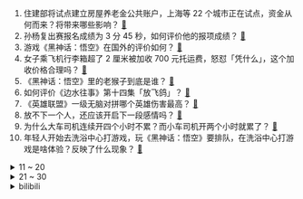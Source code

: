 1. 住建部将试点建立房屋养老金公共账户，上海等 22 个城市正在试点，资金从何而来？将带来哪些影响？ [:link:](https://www.zhihu.com/question/665166482)
2. 孙杨复出赛报名成绩为 3 分 45 秒，如何评价他的报项成绩？ [:link:](https://www.zhihu.com/question/665174718)
3. 游戏《黑神话：悟空》在国外的评价如何？ [:link:](https://www.zhihu.com/question/658723687)
4. 女子乘飞机行李箱超了 2 厘米被加收 700 元托运费，怒怼「凭什么」，这个加收价格合理吗？ [:link:](https://www.zhihu.com/question/665072860)
5. 《黑神话：悟空》里的老猴子到底是谁？ [:link:](https://www.zhihu.com/question/665053539)
6. 如何评价《边水往事》第十四集「放飞鸽」？ [:link:](https://www.zhihu.com/question/665161230)
7. 《英雄联盟》一级无脑对拼哪个英雄伤害最高？ [:link:](https://www.zhihu.com/question/394628488)
8. 放不下一个人，还应该开启下一段感情吗？ [:link:](https://www.zhihu.com/question/664659082)
9. 为什么大车司机连续开四个小时不累？而小车司机开两个小时就累了？ [:link:](https://www.zhihu.com/question/663522207)
10. 年轻人开始去洗浴中心打游戏，玩《黑神话：悟空》要排队，在洗浴中心打游戏是啥体验？反映了什么现象？ [:link:](https://www.zhihu.com/question/665167537)
<details>
<summary>11 ~ 20</summary>

11. 剃须刀有没有必要买贵的？ [:link:](https://www.zhihu.com/question/311499768)
12. 赵国该不该接受上党郡？ [:link:](https://www.zhihu.com/question/648371055)
13. 为什么山东临沂能有1000多万常住人口？ [:link:](https://www.zhihu.com/question/662086486)
14. 如何看待比亚迪郑州工厂再招一万人？ [:link:](https://www.zhihu.com/question/665042738)
15. 如何看待最近很火的「汽车压面包」行为？ [:link:](https://www.zhihu.com/question/664881546)
16. 曝 CBA 重磅三方交易：郭艾伦加盟广州龙狮，王岚钦租借辽宁，哪些信息值得关注？ [:link:](https://www.zhihu.com/question/665192911)
17. 为什么比起汤姆吃了杰瑞，更多人希望灰太狼吃了喜羊羊？ [:link:](https://www.zhihu.com/question/63416110)
18. 如何看待近年日本GDP总量被德国超越，人均GDP被韩国超越？ [:link:](https://www.zhihu.com/question/661187032)
19. 樊振东退出 ​​WTT 北京大满贯，退出原因有哪些？ [:link:](https://www.zhihu.com/question/665200506)
20. 《黑神话：悟空》太火了，想尝试一下；可以玩的电脑最低配置是什么？ [:link:](https://www.zhihu.com/question/664876926)
</details>
<details>
<summary>21 ~ 30</summary>

21. 如何评价《黑神话：悟空》第三章浮屠界「逢魔时刻」设计？ [:link:](https://www.zhihu.com/question/664969534)
22. 你赞同上班是为了挣工资吗？ [:link:](https://www.zhihu.com/question/665157440)
23. 谁才是《边水往事》里演技最靓的仔？ [:link:](https://www.zhihu.com/question/664802781)
24. 很羡慕那些从来不长痘的人，为什么有的人不容易长痘？ [:link:](https://www.zhihu.com/question/665158836)
25. 汽车轮胎的磨损和老化会对驾驶安全产生什么样的影响? [:link:](https://www.zhihu.com/question/606548483)
26. 求推荐消炎祛痘的护肤品? [:link:](https://www.zhihu.com/question/659421406)
27. 为什么不能左右脚分别控制刹车和油门？ [:link:](https://www.zhihu.com/question/663548149)
28. 为什么古代文明之间早有交流，但是中国没有改用石头建房子？ [:link:](https://www.zhihu.com/question/664967743)
29. 不属于任何势力的24岁准帝携极道帝兵向姬家提亲姬紫月，姬家高层会同意吗？ [:link:](https://www.zhihu.com/question/665055075)
30. 为什么尼罗河泛滥带来的肥沃土地而黄河泛滥给两岸带来的却是盐碱地？ [:link:](https://www.zhihu.com/question/68110737)
</details><details>
<summary>bilibili</summary>

</details>